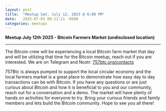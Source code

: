 ```yaml
---
layout: post
title:  "Meetup Sat. July 12, 2025 @ 6:00 PM"
date:   2025-07-03 00:21:21 -0500
categories: meetups
---
```


**Meetup July 12th 2025 - Bitcoin Farmers Market (undisclosed location)**

---

The Bitcoin crew will be experiencing a local Bitcoin farm market that day and will be utilizing that time for the Bitcoin meetup, reach out if you are interested. We are on Telegram and Nostr: [757btc.org/contacts](https://757btc.org/contact-us/) 

757Btc is always pumped to support the local circular economy and the local farmers market is a great place to demonstrate how easy day to day transactions can be with Bitcoin. If you have any questions or are just curious about Bitcoin and how it is beneficial to you and our community, reach out for a conversation and a demo. The market will have plenty of hands on activities for everyone to try. Bring your curious friends and family members and lets build the Bitcoin community. Hope to see you all there!




